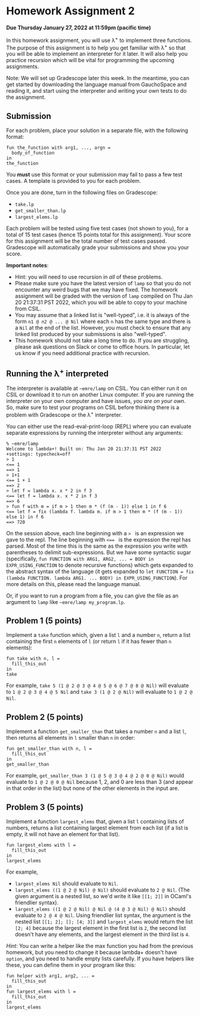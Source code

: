 # Homework Assignment 2

**Due Thursday January 27, 2022 at 11:59pm (pacific time)**

In this homework assignment, you will use λ<sup>+</sup> to implement three
functions. The purpose
of this assignment is to help you get familiar with λ<sup>+</sup> so that you
will be able to implement an interpreter for it later. It will also help you
practice recursion which will be vital for programming the upcoming assignments.

Note: We will set up Gradescope later this week. In the meantime, you can get started by downloading the language manual from GauchoSpace and reading it, and start using the interpreter and writing your own tests to do the assignment.

## Submission

For each problem, place your solution in a separate file, with the following
format:

```
fun the_function with arg1, ..., argn =
  body_of_function
in
the_function
```

You **must** use this format or your submission may fail to pass a few test
cases. A template is provided to you for each problem.

Once you are done, turn in the following files on Gradescope:
* `take.lp`
* `get_smaller_than.lp`
* `largest_elems.lp`

Each problem will be tested using five test cases (not shown to you), for a
total of 15 test cases (hence 15 points total for this assignment). Your score
for this assignment will be the total number of test cases passed. Gradescope
will automatically grade your submissions and show you your score.

**Important notes**:
* Hint: you will need to use recursion in _all_ of these problems.
* Please make sure you have the latest version of `lamp` so that you do not
  encounter any weird bugs that we may have fixed. The homework assignment will
  be graded with the version of `lamp` compiled on Thu Jan 20 21:37:31 PST 2022, which you will be able to copy to your machine from CSIL.
* You may assume that a linked list is "well-typed", i.e. it is always of the
  form `n1 @ n2 @ ... @ Nil` where each `n` has the same type and there is a `Nil`
  at the end of the list. However, you must check to ensure that any linked list
  produced by your submissions is also "well-typed".
* This homework should not take a long time to do. If you are struggling, please
  ask questions on Slack or come to office hours. In particular, let us know if
  you need additional practice with recursion.

## Running the λ<sup>+</sup> interpreted

The interpreter is available at `~emre/lamp` on CSIL. You can either run it on CSIL or download it to run on another Linux computer.
If you are running the interpreter on your own computer and have issues, _you are on your own_.
So, make sure to test your programs on CSIL before thinking there is a problem with Gradescope or the λ<sup>+</sup> interpreter.

You can either use the read-eval-print-loop (REPL) where you can evaluate separate expressions by running the interpreter without any arguments:

```
% ~emre/lamp
Welcome to lambda+! Built on: Thu Jan 20 21:37:31 PST 2022
+settings: typecheck=off
> 1
<== 1
==> 1
> 1+1
<== 1 + 1
==> 2
> let f = lambda x. x * 2 in f 3
<== let f = lambda x. x * 2 in f 3
==> 6
> fun f with m = if m > 1 then m * (f (m - 1)) else 1 in f 6
<== let f = fix (lambda f. lambda m. if m > 1 then m * (f (m - 1)) else 1) in f 6
==> 720
```

On the session above, each line beginning with a `> ` is an expression we gave to the repl.  The line beginning with `<== ` is the expression the repl has parsed. Most of the time this is the same as the expression you write with parentheses to delimit sub-expressions. But we have some syntactic sugar (specifically, `fun FUNCTION with ARG1, ARG2, ... = BODY in EXPR_USING_FUNCTION` to denote recursive functions) which gets expanded to the abstract syntax of the language (it gets expanded to `let FUNCTION = fix (lambda FUNCTION. lambda ARG1. ... BODY) in EXPR_USING_FUNCTION`). For more details on this, please read the language manual.

Or, if you want to run a program from a file, you can give the file as an argument to `lamp` like `~emre/lamp my_program.lp`.

## Problem 1 (5 points)

Implement a `take` function which, given a list `l` and a number `n`, return a list containing the first `n` elements of `l` (or return `l` if it has fewer than `n` elements):
```
fun take with n, l =
  fill_this_out
in
take
```

For example, `take 5 (1 @ 2 @ 3 @ 4 @ 5 @ 6 @ 7 @ 8 @ Nil)` will evaluate to `1 @ 2 @ 3 @ 4 @ 5 Nil` and `take 3 (1 @ 2 @ Nil)` will evaluate to `1 @ 2 @ Nil`.

## Problem 2 (5 points)

Implement a function `get_smaller_than` that takes a number `n` and a list `l`, then returns all elements in `l` smaller than `n` in order:

```
fun get_smaller_than with n, l =
  fill_this_out
in
get_smaller_than
```

For example, `get_smaller_than 3 (1 @ 5 @ 3 @ 4 @ 2 @ 0 @ Nil)` would evaluate to `1 @ 2 @ 0 @ Nil` because 1, 2, and 0 are less than 3 (and appear in that order in the list) but none of the other elements in the input are.

## Problem 3 (5 points)

Implement a function `largest_elems` that, given a list `l` containing lists of numbers, returns a list containing largest element from each list (if a list is empty, it will not have an element for that list).

```
fun largest_elems with l =
  fill_this_out
in
largest_elems
```

For example,
 - `largest_elems Nil` should evaluate to `Nil`.
 - `largest_elems ((1 @ 2 @ Nil) @ Nil)` should evaluate to `2 @ Nil`. (The given argument is a nested list, so we'd write it like `[[1; 2]]` in OCaml's friendlier syntax).
 - `largest_elems ((1 @ 2 @ Nil) @ Nil @ (4 @ 3 @ Nil) @ Nil)` should evaluate to `2 @ 4 @ Nil`. Using friendlier list syntax, the argument is the nested list `[[1; 2]; []; [4; 3]]` and `largest_elems` would return the list `[2; 4]` because the largest element in the first list is `2`, the second list doesn't have any elements, and the largest element in the third list is `4`.

*Hint*: You can write a helper like the max function you had from the previous homework, but you need to change it because lambda+ doesn't have `option`, and you need to handle empty lists carefully.
If you have helpers like these, you can define them in your program like this:
```
fun helper with arg1, arg2, ... =
  fill_this_out
in
fun largest_elems with l =
  fill_this_out
in
largest_elems
```
